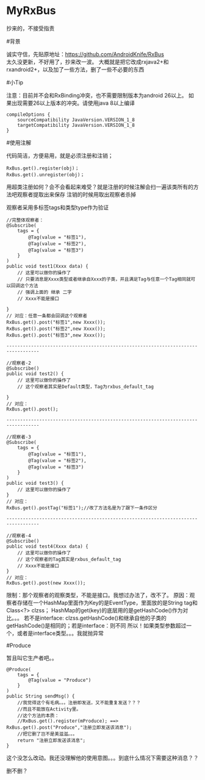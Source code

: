 # MyRxBus
抄来的，不接受指责

#背景

诚实守信，先贴原地址：https://github.com/AndroidKnife/RxBus   
太久没更新，不好用了，抄来改一波。
大概就是把它改成rxjava2+和rxandroid2+，以及加了一些方法，删了一些不必要的东西

#小Tip 

注意：目前并不会和RxBinding冲突，也不需要限制版本为android 26以上。
如果出现需要26以上版本的冲突。请使用java 8以上编译

    compileOptions {
        sourceCompatibility JavaVersion.VERSION_1_8
        targetCompatibility JavaVersion.VERSION_1_8
    }

#使用注解

代码简洁，方便易用，就是必须注册和注销；

    RxBus.get().register(obj)；
    RxBus.get().unregister(obj)；

用超类注册如何？会不会看起来难受？就是注册的时候注解会扫一遍该类所有的方法吧观察者提取出来保存
注销的时候用取出观察者杀掉


观察者采用多标签tags和类型type作为验证

    //完整体观察者：
    @Subscribe(
        tags = {
            @Tag(value = "标签1"),
            @Tag(value = "标签2"),
            @Tag(value = "标签3")
        }
    )
    public void test1(Xxxx data) {
        // 这里可以做你的操作了
        // 只要消息是Xxxx类型或者继承自Xxxx的子类，并且满足Tag与任意一个Tag相同就可以回调这个方法
        // 强调上面的 继承 二字
        // Xxxx不能是接口
        
    }
    // 对应：任意一条都会回调这个观察者
    RxBus.get().post("标签1",new Xxxx());
    RxBus.get().post("标签2",new Xxxx());
    RxBus.get().post("标签3",new Xxxx());
    
    ----------------------------------------------------------------------------------
    
    //观察者-2
    @Subscribe()
    public void test2() {
        // 这里可以做你的操作了
        // 这个观察者其实是Default类型，Tag为rxbus_default_tag
        
    }
    // 对应：
    RxBus.get().post();
    
    ----------------------------------------------------------------------------------
    
    //观察者-3
    @Subscribe(
        tags = {
            @Tag(value = "标签1"),
            @Tag(value = "标签2"),
            @Tag(value = "标签3")
        }
    )
    public void test3() {
        // 这里可以做你的操作了
    }
    // 对应：
    RxBus.get().postTag("标签1");//改了方法名是为了跟下一条作区分
    
    ----------------------------------------------------------------------------------
    
    //观察者-4
    @Subscribe()
    public void test4(Xxxx data) {
        // 这里可以做你的操作了
        // 这个观察者的Tag其实是rxbus_default_tag
        // Xxxx不能是接口
    }
    // 对应：
    RxBus.get().post(new Xxxx());
    
限制：那个观察者的观察类型，不能是接口。我想过办法了，改不了。
原因：观察者存储在一个HashMap里面作为Key的是EventType，里面放的是String tag和Class<?> clzss；
HashMap的get(key)的底层用的是getHashCode()作为对比。。。
若不是interface: clzss.getHashCode()和继承自他的子类的getHashCode()是相同的；若是interface：则不同
所以！如果类型参数超过一个，或者是interface类型。。。我就抛异常


#Produce 

暂且叫它生产者吧。。

    @Produce(
        tags = {
            @Tag(value = "Produce")
        }
    )
    public String sendMsg() {
        //我觉得这个有毛病。。。注册即发送，又不能重复发送？？？
        //而且不能放在Activity里。
        //这个方法的本质：
        //RxBus.get().register(mProduce); ==> RxBus.get().post("Produce","注册立即发送该消息");
        //把它删了岂不是美滋滋。。。
        return "注册立即发送该消息";
    }

这个没怎么改动。我还没理解他的使用意图。。。到底什么情况下需要这种消息？？

删不删？





















